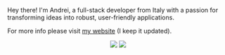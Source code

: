 
Hey there! I'm Andrei, a full-stack developer from Italy with a passion for transforming ideas into robust, user-friendly applications.

For more info please visit [my website](https://andre-i.eu) (I keep it updated).


<p align="center">
  <img src="https://andre-i.eu/api/v1/ipResource/github.png?a=13" onerror="this.style.display='none'" />
  <img src="https://github-readme-stats.vercel.app/api/top-langs/?username=goto-eof&size_weight=0.5&count_weight=0.5&langs_count=6&layout=compact&theme=github_dark&card_width=800&hide_border=true" />
</p>
